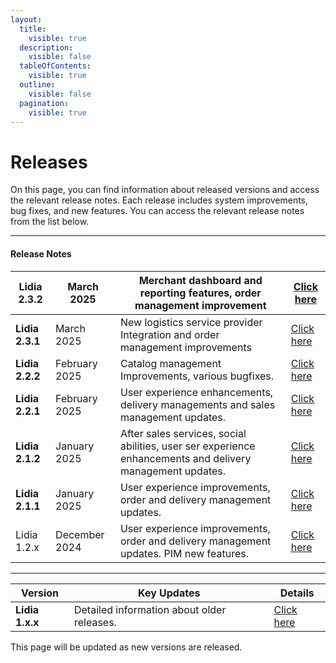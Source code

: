 ```yaml
---
layout:
  title:
    visible: true
  description:
    visible: false
  tableOfContents:
    visible: true
  outline:
    visible: false
  pagination:
    visible: true
---
```


# Releases

On this page, you can find information about released versions and access the relevant release notes. Each release includes system improvements, bug fixes, and new features. You can access the relevant release notes from the list below.

***

#### Release Notes

| **Lidia 2.3.2** | March 2025    | Merchant dashboard and reporting features, order management improvement                                   | [Click here](english/lidia-2.3.x-release-notes.md)  |
| --------------- | ------------- | --------------------------------------------------------------------------------------------------------- | --------------------------------------------------- |
| **Lidia 2.3.1** | March 2025    | New logistics service provider Integration and order management improvements                              | [Click here](english/lidia-2.3.x-release-notes.md)  |
| **Lidia 2.2.2** | February 2025 | Catalog management Improvements, various bugfixes.                                                        | [Click here](english/lidia-2.2.x-release-notes.md)  |
| **Lidia 2.2.1** | February 2025 | User experience enhancements, delivery managements and sales management updates.                          | [Click here](english/lidia-2.2.x-release-notes.md)  |
| **Lidia 2.1.2** | January 2025  | After sales services, social abilities, user ser experience enhancements and delivery management updates. | [Click here](english/lidia-2.1.x-release-notes.md)  |
| **Lidia 2.1.1** | January 2025  | User experience improvements, order and delivery management updates.                                      | [Click here](english/lidia-2.1.x-release-notes.md)  |
| Lidia 1.2.x     | December 2024 | User experience improvements, order and delivery management updates. PIM new features.                    | [Click here](english/lidia-1.12.x-release-notes.md) |

***

| Version         | Key Updates                                | Details                            |
| --------------- | ------------------------------------------ | ---------------------------------- |
| **Lidia 1.x.x** | Detailed information about older releases. | [Click here](english/older-1.x.x/) |

This page will be updated as new versions are released.
